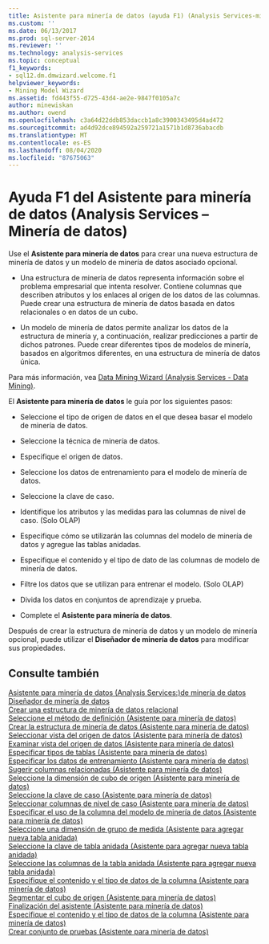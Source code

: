 ```yaml
---
title: Asistente para minería de datos (ayuda F1) (Analysis Services-minería de datos) | Microsoft Docs
ms.custom: ''
ms.date: 06/13/2017
ms.prod: sql-server-2014
ms.reviewer: ''
ms.technology: analysis-services
ms.topic: conceptual
f1_keywords:
- sql12.dm.dmwizard.welcome.f1
helpviewer_keywords:
- Mining Model Wizard
ms.assetid: fd443f55-d725-43d4-ae2e-9847f0105a7c
author: minewiskan
ms.author: owend
ms.openlocfilehash: c3a64d22ddb853daccb1a8c3900343495d4ad472
ms.sourcegitcommit: ad4d92dce894592a259721a1571b1d8736abacdb
ms.translationtype: MT
ms.contentlocale: es-ES
ms.lasthandoff: 08/04/2020
ms.locfileid: "87675063"
---
```

# <a name="data-mining-wizard-f1-help-analysis-services---data-mining"></a>Ayuda F1 del Asistente para minería de datos (Analysis Services – Minería de datos)
  Use el **Asistente para minería de datos** para crear una nueva estructura de minería de datos y un modelo de minería de datos asociado opcional.  
  
-   Una estructura de minería de datos representa información sobre el problema empresarial que intenta resolver. Contiene columnas que describen atributos y los enlaces al origen de los datos de las columnas. Puede crear una estructura de minería de datos basada en datos relacionales o en datos de un cubo.  
  
-   Un modelo de minería de datos permite analizar los datos de la estructura de minería y, a continuación, realizar predicciones a partir de dichos patrones. Puede crear diferentes tipos de modelos de minería, basados en algoritmos diferentes, en una estructura de minería de datos única.  
  
 Para más información, vea [Data Mining Wizard &#40;Analysis Services - Data Mining&#41;](data-mining/data-mining-wizard-analysis-services-data-mining.md).  
  
 El **Asistente para minería de datos** le guía por los siguientes pasos:  
  
-   Seleccione el tipo de origen de datos en el que desea basar el modelo de minería de datos.  
  
-   Seleccione la técnica de minería de datos.  
  
-   Especifique el origen de datos.  
  
-   Seleccione los datos de entrenamiento para el modelo de minería de datos.  
  
-   Seleccione la clave de caso.  
  
-   Identifique los atributos y las medidas para las columnas de nivel de caso. (Solo OLAP)  
  
-   Especifique cómo se utilizarán las columnas del modelo de minería de datos y agregue las tablas anidadas.  
  
-   Especifique el contenido y el tipo de dato de las columnas de modelo de minería de datos.  
  
-   Filtre los datos que se utilizan para entrenar el modelo. (Solo OLAP)  
  
-   Divida los datos en conjuntos de aprendizaje y prueba.  
  
-   Complete el **Asistente para minería de datos**.  
  
 Después de crear la estructura de minería de datos y un modelo de minería opcional, puede utilizar el **Diseñador de minería de datos** para modificar sus propiedades.  
  
## <a name="see-also"></a>Consulte también  
 [Asistente para minería de datos &#40;Analysis Services:&#41;de minería de datos](data-mining/data-mining-wizard-analysis-services-data-mining.md)   
 [Diseñador de minería de datos](data-mining/data-mining-designer.md)   
 [Crear una estructura de minería de datos relacional](data-mining/create-a-relational-mining-structure.md)   
 [Seleccione el método de definición &#40;Asistente para minería de datos&#41;](select-the-definition-method-data-mining-wizard.md)   
 [Crear la estructura de minería de datos &#40;Asistente para minería de datos&#41;](create-the-data-mining-structure-data-mining-wizard.md)   
 [Seleccionar vista del origen de datos &#40;Asistente para minería de datos&#41;](select-data-source-view-data-mining-wizard.md)   
 [Examinar vista del origen de datos &#40;Asistente para minería de datos&#41;](browse-data-source-view-data-mining-wizard.md)   
 [Especificar tipos de tablas &#40;Asistente para minería de datos&#41;](specify-table-types-data-mining-wizard.md)   
 [Especificar los datos de entrenamiento &#40;Asistente para minería de datos&#41;](specify-the-training-data-data-mining-wizard.md)   
 [Sugerir columnas relacionadas &#40;Asistente para minería de datos&#41;](suggest-related-columns-data-mining-wizard.md)   
 [Seleccione la dimensión de cubo de origen &#40;Asistente para minería de datos&#41;](select-the-source-cube-dimension-data-mining-wizard.md)   
 [Seleccione la clave de caso &#40;Asistente para minería de datos&#41;](select-the-case-key-data-mining-wizard.md)   
 [Seleccionar columnas de nivel de caso &#40;Asistente para minería de datos&#41;](select-case-level-columns-data-mining-wizard.md)   
 [Especificar el uso de la columna del modelo de minería de datos &#40;Asistente para minería de datos&#41;](specify-mining-model-column-usage-data-mining-wizard.md)   
 [Seleccione una dimensión de grupo de medida &#40;Asistente para agregar nueva tabla anidada&#41;](select-a-measure-group-dimension-add-new-nested-table-wizard.md)   
 [Seleccione la clave de tabla anidada &#40;Asistente para agregar nueva tabla anidada&#41;](select-nested-table-key-add-new-nested-table-wizard.md)   
 [Seleccione las columnas de la tabla anidada &#40;Asistente para agregar nueva tabla anidada&#41;](select-nested-table-columns-add-new-nested-table-wizard.md)   
 [Especifique el contenido y el tipo de datos de la columna &#40;Asistente para minería de datos&#41;](specify-the-column-s-content-and-data-type-data-mining-wizard.md)   
 [Segmentar el cubo de origen &#40;Asistente para minería de datos&#41;](slice-source-cube-data-mining-wizard.md)   
 [Finalización del asistente &#40;Asistente para minería de datos&#41;](completing-the-wizard-data-mining-wizard.md)   
 [Especifique el contenido y el tipo de datos de la columna &#40;Asistente para minería de datos&#41;](specify-column-content-and-data-type-data-mining-wizard.md)   
 [Crear conjunto de pruebas &#40;Asistente para minería de datos&#41;](create-testing-set-data-mining-wizard.md)  
  
  

